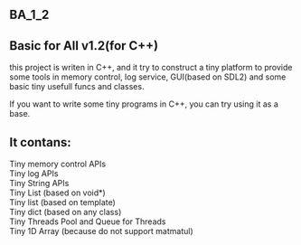 ## BA_1_2
Basic for All v1.2(for C++)
-
this project is writen in C++, 
and it try to construct a tiny platform to provide some tools in
memory control, log service, GUI(based on SDL2) and some basic tiny usefull funcs and classes.

If you want to write some tiny programs in C++, you can try using it as a base.

It contans:
-
Tiny memory control APIs  
Tiny log APIs  
Tiny String APIs  
Tiny List (based on void*)  
Tiny list (based on template)  
Tiny dict (based on any class)  
Tiny Threads Pool and Queue for Threads  
Tiny 1D Array (because do not support matmatul)  
